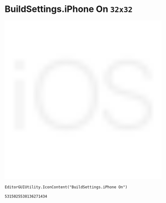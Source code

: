 # BuildSettings.iPhone On `32x32`
<img src="/img/BuildSettings.iPhone%20On.png" width=512 height=512>

``` CSharp
EditorGUIUtility.IconContent("BuildSettings.iPhone On")
```
```
5315025538136271434
```

